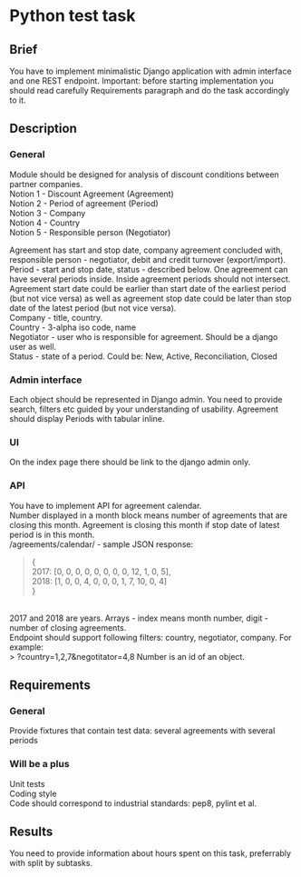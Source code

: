 # Python test task #

## Brief ##

You have to implement minimalistic Django application with admin interface and one REST endpoint. Important: before starting implementation you should read carefully Requirements paragraph and do the task accordingly to it.  

## Description ##
### General ### 
Module should be designed for analysis of discount conditions between partner companies.  
Notion 1 - Discount Agreement (Agreement)</br>
Notion 2 - Period of agreement (Period)</br>
Notion 3 - Company</br>
Notion 4 - Country </br>
Notion 5 - Responsible person (Negotiator)</br>

Agreement has start and stop date, company agreement concluded with, responsible person - negotiator, debit and credit turnover (export/import). </br>
Period - start and stop date, status - described below. One agreement can have several periods inside. Inside agreement periods should not intersect. Agreement start date could be earlier than start date of the earliest period (but not vice versa) as well as agreement stop date could be later than stop date of the latest period (but not vice versa).</br>
Company - title, country.</br>
Country - 3-alpha iso code, name</br>
Negotiator - user who is responsible for agreement. Should be a django user as well.</br>
Status - state of a period. Could be: New, Active, Reconciliation, Closed </br>
### Admin interface ###
Each object should be represented in Django admin. You need to provide search, filters etc guided by your understanding of usability. Agreement should display Periods with tabular inline.</br>
### UI ###
On the index page there should be link to the django admin only.</br>
### API ###
You have to implement API for agreement calendar.</br>
Number displayed in a month block means number of agreements that are closing this month. Agreement is closing this month if stop date of latest period is in this month.</br>
/agreements/calendar/ - sample JSON response: </br>
 > { </br>
  >      2017: [0, 0, 0, 0, 0, 0, 0, 0, 12, 1, 0, 5],</br>
  >      2018: [1, 0, 0, 4, 0, 0, 0, 1, 7, 10, 0, 4] </br>
>  }
</br>
2017 and 2018 are years. Arrays - index means month number, digit - number of closing agreements.
</br>
Endpoint should support following filters: country, negotiator, company. 
For example: </br>
> ?country=1,2,7&negotitator=4,8 Number is an id of an object. </br>

## Requirements ##
### General ###
Provide fixtures that contain test data: several agreements with several periods </br>
### Will be a plus ###
Unit tests </br>
Coding style </br>
Code should correspond to industrial standards: pep8, pylint et al. </br>
## Results ##
You need to provide information about hours spent on this task, preferrably with split by subtasks.
